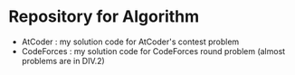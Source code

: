 # Repository for Algorithm

- AtCoder : my solution code for AtCoder's contest problem
- CodeForces : my solution code for CodeForces round problem (almost problems are in DIV.2)

